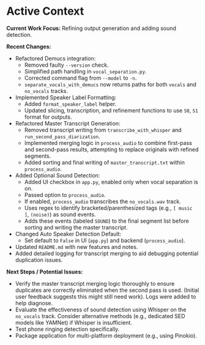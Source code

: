 # Active Context

**Current Work Focus:** Refining output generation and adding sound detection.

**Recent Changes:**
*   Refactored Demucs integration:
    *   Removed faulty `--version` check.
    *   Simplified path handling in `vocal_separation.py`.
    *   Corrected command flag from `--model` to `-n`.
    *   `separate_vocals_with_demucs` now returns paths for both `vocals` and `no_vocals` tracks.
*   Implemented Speaker Label Formatting:
    *   Added `format_speaker_label` helper.
    *   Updated slicing, transcription, and refinement functions to use `S0`, `S1` format for outputs.
*   Refactored Master Transcript Generation:
    *   Removed transcript writing from `transcribe_with_whisper` and `run_second_pass_diarization`.
    *   Implemented merging logic in `process_audio` to combine first-pass and second-pass results, attempting to replace originals with refined segments.
    *   Added sorting and final writing of `master_transcript.txt` within `process_audio`.
*   Added Optional Sound Detection:
    *   Added UI checkbox in `app.py`, enabled only when vocal separation is on.
    *   Passed option to `process_audio`.
    *   If enabled, `process_audio` transcribes the `no_vocals.wav` track.
    *   Uses regex to identify bracketed/parenthesized tags (e.g., `[ music ]`, `(noise)`) as sound events.
    *   Adds these events (labeled `SOUND`) to the final segment list before sorting and writing the master transcript.
*   Changed Auto Speaker Detection Default:
    *   Set default to `False` in UI (`app.py`) and backend (`process_audio`).
*   Updated `README.md` with new features and notes.
*   Added detailed logging for transcript merging to aid debugging potential duplication issues.

**Next Steps / Potential Issues:**
*   Verify the master transcript merging logic thoroughly to ensure duplicates are correctly eliminated when the second pass is used. (Initial user feedback suggests this might still need work). Logs were added to help diagnose.
*   Evaluate the effectiveness of sound detection using Whisper on the `no_vocals` track. Consider alternative methods (e.g., dedicated SED models like YAMNet) if Whisper is insufficient.
*   Test phone ringing detection specifically.
*   Package application for multi-platform deployment (e.g., using Pinokio). 